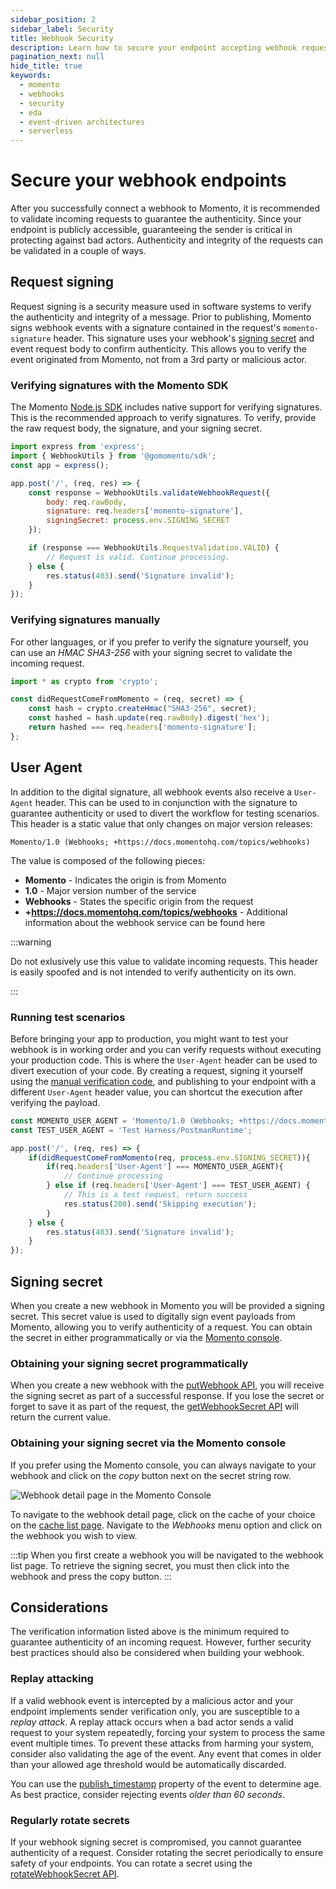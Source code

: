 ```yaml
---
sidebar_position: 2
sidebar_label: Security
title: Webhook Security
description: Learn how to secure your endpoint accepting webhook requests with request signatures and verification.
pagination_next: null
hide_title: true
keywords:
  - momento
  - webhooks
  - security
  - eda
  - event-driven architectures
  - serverless
---
```


# Secure your webhook endpoints

After you successfully connect a webhook to Momento, it is recommended to validate incoming requests to guarantee the authenticity. Since your endpoint is publicly accessible, guaranteeing the sender is critical in protecting against bad actors. Authenticity and integrity of the requests can be validated in a couple of ways.

## Request signing

Request signing is a security measure used in software systems to verify the authenticity and integrity of a message. Prior to publishing, Momento signs webhook events with a signature contained in the request's `momento-signature` header. This signature uses your webhook's [signing secret](#signing-secret) and event request body to confirm authenticity. This allows you to verify the event originated from Momento, not from a 3rd party or malicious actor.

### Verifying signatures with the Momento SDK

The Momento [Node.js SDK](/sdks/nodejs) includes native support for verifying signatures. This is the recommended approach to verify signatures. To verify, provide the raw request body, the signature, and your signing secret.

```javascript
import express from 'express';
import { WebhookUtils } from '@gomomento/sdk';
const app = express();

app.post('/', (req, res) => {
    const response = WebhookUtils.validateWebhookRequest({
        body: req.rawBody,
        signature: req.headers['momento-signature'],
        signingSecret: process.env.SIGNING_SECRET
    });

    if (response === WebhookUtils.RequestValidation.VALID) {
        // Request is valid. Continue processing.
    } else {
        res.status(403).send('Signature invalid');
    }
});
```

### Verifying signatures manually

For other languages, or if you prefer to verify the signature yourself, you can use an *HMAC SHA3-256* with your signing secret to validate the incoming request.

```javascript
import * as crypto from 'crypto';

const didRequestComeFromMomento = (req, secret) => {
    const hash = crypto.createHmac("SHA3-256", secret);
    const hashed = hash.update(req.rawBody).digest('hex');
    return hashed === req.headers['momento-signature'];
};
```

## User Agent

In addition to the digital signature, all webhook events also receive a `User-Agent` header. This can be used to in conjunction with the signature to guarantee authenticity or used to divert the workflow for testing scenarios. This header is a static value that only changes on major version releases:

`Momento/1.0 (Webhooks; +https://docs.momentohq.com/topics/webhooks)`

The value is composed of the following pieces:

* **Momento** - Indicates the origin is from Momento
* **1.0** - Major version number of the service
* **Webhooks** - States the specific origin from the request
* **+https://docs.momentohq.com/topics/webhooks** - Additional information about the webhook service can be found here

:::warning

Do not exlusively use this value to validate incoming requests. This header is easily spoofed and is not intended to verify authenticity on its own.

:::

### Running test scenarios

Before bringing your app to production, you might want to test your webhook is in working order and you can verify requests without executing your production code. This is where the `User-Agent` header can be used to divert execution of your code. By creating a request, signing it yourself using the [manual verification code](#verifying-signatures-manually), and publishing to your endpoint with a different `User-Agent` header value, you can shortcut the execution after verifying the payload.

```javascript
const MOMENTO_USER_AGENT = 'Momento/1.0 (Webhooks; +https://docs.momentohq.com/topics/webhooks)';
const TEST_USER_AGENT = 'Test Harness/PostmanRuntime';

app.post('/', (req, res) => {
    if(didRequestComeFromMomento(req, process.env.SIGNING_SECRET)){
        if(req.headers['User-Agent'] === MOMENTO_USER_AGENT){
            // Continue processing
        } else if (req.headers['User-Agent'] === TEST_USER_AGENT) {
            // This is a test request, return success
            res.status(200).send('Skipping execution');
        }
    } else {
        res.status(403).send('Signature invalid');
    }
});
```

## Signing secret

When you create a new webhook in Momento you will be provided a signing secret. This secret value is used to digitally sign event payloads from Momento, allowing you to verify authenticity of a request. You can obtain the secret in either programmatically or via the [Momento console](https://console.gomomento.com).

### Obtaining your signing secret programmatically

When you create a new webhook with the [putWebhook API](../develop/api-reference/webhooks#put-webhook-api), you will receive the signing secret as part of a successful response. If you lose the secret or forget to save it as part of the request, the [getWebhookSecret API](../develop/api-reference/webhooks#get-webhook-secret-api) will return the current value.

### Obtaining your signing secret via the Momento console

If you prefer using the Momento console, you can always navigate to your webhook and click on the *copy* button next on the secret string row.

![Webhook detail page in the Momento Console](@site/static/img/webhook-secret-string.png)

To navigate to the webhook detail page, click on the cache of your choice on the [cache list page](https://console.gomomento.com/caches). Navigate to the *Webhooks* menu option and click on the webhook you wish to view.

:::tip
When you first create a webhook you will be navigated to the webhook list page. To retrieve the signing secret, you must then click into the webhook and press the copy button.
:::

## Considerations

The verification information listed above is the minimum required to guarantee authenticity of an incoming request. However, further security best practices should also be considered when building your webhook.

### Replay attacking

If a valid webhook event is intercepted by a malicious actor and your endpoint implements sender verification only, you are susceptible to a *replay attack*. A replay attack occurs when a bad actor sends a valid request to your system repeatedly, forcing your system to process the same event multiple times. To prevent these attacks from harming your system, consider also validating the age of the event. Any event that comes in older than your allowed age threshold would be automatically discarded.

You can use the [publish_timestamp](./overview#publish_timestamp) property of the event to determine age. As best practice, consider rejecting events *older than 60 seconds*.

### Regularly rotate secrets

If your webhook signing secret is compromised, you cannot guarantee authenticity of a request. Consider rotating the secret periodically to ensure safety of your endpoints. You can rotate a secret using the [rotateWebhookSecret API](../develop/api-reference/webhooks#rotate-webhook-secret-api).

